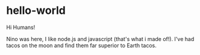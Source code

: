 # hello-world

Hi Humans!

Nino was here, I like node.js and javascript (that's what i made of!).
I've had tacos on the moon and find them far superior to Earth tacos.
